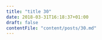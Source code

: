 ```yaml
---
title: "title 30"
date: 2018-03-31T16:18:37+01:00
draft: false
contentFile: "content/posts/30.md"
---
```


